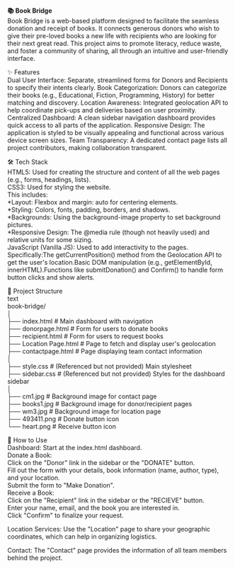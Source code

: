 **📚 Book Bridge**  
Book Bridge is a web-based platform designed to facilitate the seamless donation and receipt of books. It connects generous donors who wish to give their pre-loved books a new life with recipients who are looking for their next great read. This project aims to promote literacy, reduce waste, and foster a community of sharing, all through an intuitive and user-friendly interface.

✨ Features  
Dual User Interface: Separate, streamlined forms for Donors and Recipients to specify their intents clearly.
Book Categorization: Donors can categorize their books (e.g., Educational, Fiction, Programming, History) for better matching and discovery.
Location Awareness: Integrated geolocation API to help coordinate pick-ups and deliveries based on user proximity.
Centralized Dashboard: A clean sidebar navigation dashboard provides quick access to all parts of the application.
Responsive Design: The application is styled to be visually appealing and functional across various device screen sizes.
Team Transparency: A dedicated contact page lists all project contributors, making collaboration transparent.

🛠️ Tech Stack  
HTML5: Used for creating the structure and content of all the web pages (e.g., forms, headings, lists).  
CSS3: Used for styling the website.   
This includes:    
*Layout: Flexbox and margin: auto for centering elements.  
*Styling: Colors, fonts, padding, borders, and shadows.  
*Backgrounds: Using the background-image property to set background pictures.  
*Responsive Design: The @media rule (though not heavily used) and relative units for some sizing.  
JavaScript (Vanilla JS): Used to add interactivity to the pages.   
Specifically:The getCurrentPosition() method from the Geolocation API to get the user's location.Basic DOM manipulation (e.g., getElementById, innerHTML).Functions like submitDonation() and Confirm() to handle form button clicks and show alerts.


📁 Project Structure  
text  
book-bridge/  
│  
├── index.html          # Main dashboard with navigation  
├── donorpage.html      # Form for users to donate books  
├── recipient.html      # Form for users to request books  
├── Location Page.html  # Page to fetch and display user's geolocation  
├── contactpage.html    # Page displaying team contact information  
│  
├── style.css          # (Referenced but not provided) Main stylesheet  
├── sidebar.css        # (Referenced but not provided) Styles for the dashboard sidebar  
│  
├── cm1.jpg            # Background image for contact page  
├── books1.jpg         # Background image for donor/recipient pages  
├── wm3.jpg            # Background image for location page  
├── 493411.png         # Donate button icon  
└── heart.png          # Receive button icon  

🚀 How to Use  
Dashboard: Start at the index.html dashboard.  
Donate a Book:  
Click on the "Donor" link in the sidebar or the "DONATE" button.  
Fill out the form with your details, book information (name, author, type), and your location.  
Submit the form to "Make Donation".  
Receive a Book:  
Click on the "Recipient" link in the sidebar or the "RECIEVE" button.  
Enter your name, email, and the book you are interested in.  
Click "Confirm" to finalize your request.  

Location Services: Use the "Location" page to share your geographic coordinates, which can help in organizing logistics.

Contact: The "Contact" page provides the information of all team members behind the project.
